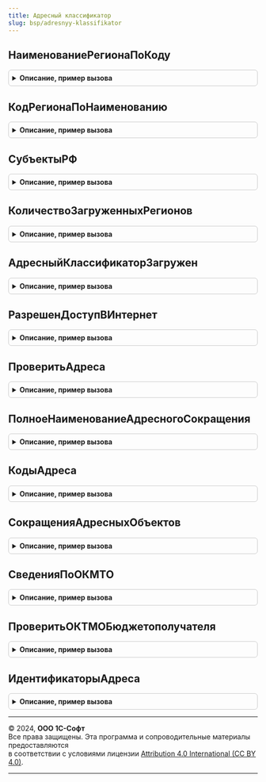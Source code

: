 ```yaml
---
title: Адресный классификатор
slug: bsp/adresnyy-klassifikator
---
```



## НаименованиеРегионаПоКоду
<details style="margin: 1em 0; padding: 0.5em; border: 1px solid #ccc; border-radius: 6px;">

<summary style="font-weight: bold; cursor: pointer;">Описание, пример вызова</summary>

```bsl

// Определяет полное наименование региона по его коду.
//
// Параметры:
//    КодСубъектаРФ - Число
//                  - Строка - код региона. Например, 50.
//
// Возвращаемое значение:
//    Строка       - наименование региона согласно ГАР. Например, "Московская область" или "Московская обл".
//    Неопределено - если регион не существует.
//
Функция НаименованиеРегионаПоКоду(КодСубъектаРФ) Экспорт
```

Пример вызова
```bsl
Результат = АдресныйКлассификатор.НаименованиеРегионаПоКоду(КодСубъектаРФ) 
```
</details>

## КодРегионаПоНаименованию
<details style="margin: 1em 0; padding: 0.5em; border: 1px solid #ccc; border-radius: 6px;">

<summary style="font-weight: bold; cursor: pointer;">Описание, пример вызова</summary>

```bsl

// Возвращает код региона по наименованию.
//
// Параметры:
//    Название - Строка - наименование или полное наименование (с сокращением) региона.
//                        Например, "Московская" или Московская обл".
//
// Возвращаемое значение:
//    Число        - код региона, например, 50.
//    Неопределено - если указанный регион не существует.
//
Функция КодРегионаПоНаименованию(Название) Экспорт
```

Пример вызова
```bsl
Результат = АдресныйКлассификатор.КодРегионаПоНаименованию(Название) 
```
</details>

## СубъектыРФ
<details style="margin: 1em 0; padding: 0.5em; border: 1px solid #ccc; border-radius: 6px;">

<summary style="font-weight: bold; cursor: pointer;">Описание, пример вызова</summary>

```bsl

// Возвращает информацию о субъектах РФ определенных в федеральной информационной адресной системе.
//
// Возвращаемое значение:
//     ТаблицаЗначений - сведения о субъектах(регионах) РФ:
//       * КодСубъектаРФ  - Число                   - код субъекта, например 77 для Москвы.
//       * Наименование   - Строка                  - наименование субъекта. Например "Московская".
//       * ТипОбъекта     - Строка                  - сокращение субъекта. Например "обл".
//       * ПочтовыйИндекс - Число                   - индекс региона. Если 0 - то индекс не определен.
//       * Идентификатор  - УникальныйИдентификатор - уникальный идентификационный код адресного объекта.
//       * Сокращение     - Строка                  - устарело. Следует использовать свойство ТипОбъекта.
//
Функция СубъектыРФ() Экспорт
```

Пример вызова
```bsl
Результат = АдресныйКлассификатор.СубъектыРФ() 
```
</details>

## КоличествоЗагруженныхРегионов
<details style="margin: 1em 0; padding: 0.5em; border: 1px solid #ccc; border-radius: 6px;">

<summary style="font-weight: bold; cursor: pointer;">Описание, пример вызова</summary>

```bsl

// Возвращает количество загруженных в адресный классификатор субъектов РФ.
// Из-за проверки доступности веб-сервиса выполнение функции может занимать 7 секунд.
// Поэтому для исключения зависаний пользовательского интерфейса, например при открытии формы,
// следует вызвать в фоновом задании.
// Т.к. при использовании веб-сервиса фирмы "1С" предоставляющего через Интернет сведения об
// адресах РФ в формате адресного классификатора, всегда доступны адресные сведения по всем регионам РФ,
// то возвращает общее количество субъектов РФ.
//
// Возвращаемое значение:
//    Число - количество субъектов РФ, содержащих загруженные адресные сведения в адресном классификаторе.
//
Функция КоличествоЗагруженныхРегионов() Экспорт
```

Пример вызова
```bsl
Результат = АдресныйКлассификатор.КоличествоЗагруженныхРегионов() 
```
</details>

## АдресныйКлассификаторЗагружен
<details style="margin: 1em 0; padding: 0.5em; border: 1px solid #ccc; border-radius: 6px;">

<summary style="font-weight: bold; cursor: pointer;">Описание, пример вызова</summary>

```bsl

// Определяет наличие адресных сведений в адресном классификаторе.
// Из-за проверки доступности веб-сервиса выполнение функции может занимать 7 секунд.
// Поэтому для исключения зависаний пользовательского интерфейса, например при открытии формы,
// функцию следует вызвать в фоновом задании.
// При использовании веб-сервиса фирмы "1С" предоставляющего через Интернет сведения об
// адресах РФ в формате адресного классификатора, всегда возвращает Истина, если подключена интернет-поддержка пользователей.
//
// Возвращаемое значение:
//     Булево - Истина, если адресный классификатор содержит сведения хотя бы по одному региону
//              или подключен и доступен веб-сервис.
//              Ложь, если адресные сведения отсутствуют, а веб-сервис недоступен.
//
Функция АдресныйКлассификаторЗагружен() Экспорт
```

Пример вызова
```bsl
Результат = АдресныйКлассификатор.АдресныйКлассификаторЗагружен() 
```
</details>

## РазрешенДоступВИнтернет
<details style="margin: 1em 0; padding: 0.5em; border: 1px solid #ccc; border-radius: 6px;">

<summary style="font-weight: bold; cursor: pointer;">Описание, пример вызова</summary>

```bsl

// Возвращает разрешение на доступ к веб-сервису адресов через сеть Интернет.
// Если доступ запрещен, то подбор и проверка адресов использует только загруженные данные в приложение.
// Изменение доступа выполняется в разделе Администрирование - Интернет-поддержка и сервисы.
//
// Возвращаемое значение:
//   Булево - если Истина, то доступ к веб-сервису разрешен.
//
Функция РазрешенДоступВИнтернет() Экспорт
```

Пример вызова
```bsl
Результат = АдресныйКлассификатор.РазрешенДоступВИнтернет() 
```
</details>

## ПроверитьАдреса
<details style="margin: 1em 0; padding: 0.5em; border: 1px solid #ccc; border-radius: 6px;">

<summary style="font-weight: bold; cursor: pointer;">Описание, пример вызова</summary>

```bsl

// Проверяет адреса на соответствие адресному классификатору
// и возвращает подходящие варианты, содержащие сведения об адресе.
// При проверке адреса через веб-сервиса выполнение функции может занимать 20 секунд.
// Поэтому для исключения зависаний пользовательского интерфейса, например при открытии формы,
// функцию следует вызвать в фоновом задании.
//
// Параметры:
//     Адреса - Массив - проверяемые адреса. Содержит структуры с полями:
//         * Адрес                          - проверяемый адрес во внутреннем формате JSON или в XML,
//                                            соответствующем XDTO-пакету Адрес (HTTP://www.v8.1c.ru/ssl/contactinfo),
//                                            или его XML-сериализация, соответствующая структуре XDTO-пакета.
//
// Возвращаемое значение:
//     Массив - результаты анализа. Каждый элемент массива содержит структуры с полями:
//       * Ошибки   - Массив     - описание ошибок поиска в классификаторе. Состоит из массива структур с полями:
//           ** Ключ      - Строка - служебный идентификатор места ошибки (путь XPath в объекте XDTO).
//           ** Текст     - Строка - текст ошибки.
//           ** Подсказка - Строка - текст возможного исправления ошибки.
//       * Варианты - Массив     - устарело. Содержит описание найденных вариантов в виде массива структур с полями:
//           ** Идентификатор    - УникальныйИдентификатор - уникальный идентификационный код адресного объекта.
//           ** Индекс           - Число - почтовый индекс адресного объекта.
//           ** КодКЛАДР         - Число - код КЛАДР ближайшего объекта.
//           ** OKATO            - Число - код общероссийского классификатора объектов административно-территориального деления.
//           ** ОКТМО            - Число - код общероссийского классификатора территорий муниципальных образований.
//           ** КодИФНСФЛ        - Строка - код инспекции ФНС обслуживающей физических лиц.
//           ** КодИФНСЮЛ        - Строка - код инспекции ФНС обслуживающей юридические лица.
//           ** КодУчасткаИФНСФЛ - Строка - код территориального участка инспекции ФНС обслуживающей физических лиц.
//           ** КодУчасткаИФНСЮЛ - Строка - код территориального участка инспекции ФНС обслуживающей юридические лица.
//
// Пример:
//     СтруктураПроверки = Новый Структура("Адрес", Адрес);
//     РезультатыПроверки = АдресныйКлассификатор.ПроверитьАдреса(ОбщегоНазначенияКлиентСервер.ЗначениеВМассиве(СтруктураПроверки));
//
//     Если РезультатыПроверки.Количество() > 0 И РезультатыПроверки.Варианты.Количество() > 0 Тогда
//      	КодКЛАДР = РезультатыПроверки.Варианты[0].КодКЛАДР;
//     КонецЕсли;
//
Функция ПроверитьАдреса(Адреса) Экспорт
```

Пример вызова
```bsl
Результат = АдресныйКлассификатор.ПроверитьАдреса(Адреса) 
```
</details>

## ПолноеНаименованиеАдресногоСокращения
<details style="margin: 1em 0; padding: 0.5em; border: 1px solid #ccc; border-radius: 6px;">

<summary style="font-weight: bold; cursor: pointer;">Описание, пример вызова</summary>

```bsl

// Возвращает полное наименование адресного объекта по его сокращению.
// Если уровень не указан, то возвращает первое найденное совпадение.
//
// Параметры:
//  АдресноеСокращение - Строка - сокращение адресного объекта. Например, "г".
//  Уровень            - Число - код уровня адресного объекта. Например, для уровня города 4.
//
// Возвращаемое значение:
//  Строка       - полное наименование адресного объекта. Например, "город".
//  Неопределено - если указанное сокращение не существует.
//
Функция ПолноеНаименованиеАдресногоСокращения(АдресноеСокращение, Уровень = Неопределено) Экспорт
```

Пример вызова
```bsl
Результат = АдресныйКлассификатор.ПолноеНаименованиеАдресногоСокращения(АдресноеСокращение, Уровень);
```
</details>

## КодыАдреса
<details style="margin: 1em 0; padding: 0.5em; border: 1px solid #ccc; border-radius: 6px;">

<summary style="font-weight: bold; cursor: pointer;">Описание, пример вызова</summary>

```bsl

// Возвращает коды адрес (ОКТМО, ОКАТО, налоговых инспекций ФНС и др.) и
// уникальные идентификационные коды адресного объекта и дома.
// Кода не будут заполнены, если адрес не соответствует адресному классификатору или содержит адресные поля без идентификаторов.
// При получении кодов через веб-сервиса выполнение функции может занимать 20 секунд.
// Поэтому для исключения зависаний пользовательского интерфейса, например при открытии формы,
// функцию следует вызвать в фоновом задании.
// Если при попытке получения кодов через веб-сервис он оказывается недоступен или доступ к нему запрещен пользователем,
// то функция возвращает структуру с пустыми полями.
// Проверить, разрешен ли администратором доступ к веб-сервису адресов можно с помощью функции РазрешенДоступВИнтернет.
//
// Параметры:
//  Адрес    - Строка - адрес во внутреннем формате JSON или XML, соответствующий структуре XDTO-пакета Адрес.
//  Источник - Строка - источник получения кодов адреса:
//             "Сервис1С" - коды будут получены через веб-сервис "1С" предоставляющий сведения об адресах РФ в формате
//                          адресного классификатора;
//             "ЗагруженныеДанные" - сначала будет попытка определить коды по загруженным данным адресного классификатора,
//                                   а затем, если коды не были определены, то они будут получены через веб-сервис "1С".
//             Если параметр не указан, то определение кодов будет аналогично параметру ЗагруженныеДанные.
// Возвращаемое значение:
//  Структура - коды адреса. Если адрес не существует, то поля структуры содержат пустые значения:
//      * Идентификатор - Строка - уникальный идентификационный код адресного объекта.
//      * ИдентификаторДома - Строка - уникальный идентификационный код дома(здания) адресного объекта.
//      * КодКЛАДР - Строка - код классификатор адресов России (КЛАДР).
//      * КодИФНСФЛ - Строка - код инспекции ФНС, обслуживающей физических лиц.
//      * КодИФНСЮЛ - Строка - код инспекции ФНС, обслуживающей юридические лица.
//      * КодУчасткаИФНСФЛ - Строка - код территориального участка инспекции ФНС, обслуживающей физических лиц.
//      * КодУчасткаИФНСЮЛ - Строка - код территориального участка инспекции ФНС, обслуживающей юридические лица.
//      * OKATO - Строка - код общероссийского классификатора объектов административно-территориального деления.
//      * ОКТМО - Строка - код общероссийского классификатора территорий муниципальных образований.
//      * ОКТМОБюджетополучателя- Строка - код бюджетополучателя общероссийского классификатора
//                                         территорий муниципальных образований.
//
Функция КодыАдреса(Адрес, Источник = Неопределено) Экспорт
```

Пример вызова
```bsl
Результат = АдресныйКлассификатор.КодыАдреса(Адрес, Источник);
```
</details>

## СокращенияАдресныхОбъектов
<details style="margin: 1em 0; padding: 0.5em; border: 1px solid #ccc; border-radius: 6px;">

<summary style="font-weight: bold; cursor: pointer;">Описание, пример вызова</summary>

```bsl

// Возвращает соответствие полных наименований адресных объектов и их сокращения.
//
// Параметры:
//  НаименованияАдресныхОбъектов - Массив из Строка - полные наименования адресных объектов.
//  	Если передан пустой массив, то будут возвращен полный список наименований и сокращений.
//
// Возвращаемое значение:
//  Соответствие из КлючИЗначение:
//   * Ключ - Строка - полное наименование адресного объекта.
//   * Значение - Строка - сокращение адресного объекта.
//
Функция СокращенияАдресныхОбъектов(НаименованияАдресныхОбъектов) Экспорт
```

Пример вызова
```bsl
Результат = АдресныйКлассификатор.СокращенияАдресныхОбъектов(НаименованияАдресныхОбъектов) 
```
</details>

## СведенияПоОКМТО
<details style="margin: 1em 0; padding: 0.5em; border: 1px solid #ccc; border-radius: 6px;">

<summary style="font-weight: bold; cursor: pointer;">Описание, пример вызова</summary>

```bsl

// Возвращает сведения об адресе по коду ОКТМО, который состоит из 8 или 11 цифр.
//
// Параметры:
//   ОКТМО - Соответствие - код общероссийского классификатора территорий муниципальных образований.
//
// Возвращаемое значение:
//   Структура:
//   * КодРегиона       - Строка - код региона РФ.
//   * Регион           - Строка - текстовое представление региона РФ.
//   * РегионТипПолный  - Строка - полное наименование типа региона. Например: "область".
//   * РегионТипКраткий - Строка - краткое наименование типа региона. Например: "обл".
//   * ИдентификаторРегиона- УникальныйИдентификатор
//                         - Неопределено - идентификационный код региона.
//   * МуниципальныйРайон - Строка - текстовое представление муниципального района для адреса по муниципальному делению.
//   * МуниципальныйРайонТипПолный - Строка - полное наименование типа муниципального района по муниципальному
//                                                 делению. Например: "городской округ".
//   * МуниципальныйРайонТипКраткий - Строка - краткое наименование типа муниципального района для адреса по
//                                                  муниципальному делению. Например: "мун.р-н".
//   * ИдентификаторМуниципальногоРайона- УникальныйИдентификатор
//                                      - Неопределено - идентификационный код муниципального район.
//   * КодМуниципальногоРайона - Строка - код муниципального района: 1- муниципальный район; 2- городской округ;
//                           3 - внутригородская территория  города федерального значения; 4 - муниципальный округ.
//                                        Если не удалось определить код, то возвращается пустая строка.
//   * Поселение          - Строка - текстовое представление поселения у адресов по муниципальному делению.
//   * ПоселениеТипПолный - Строка - полное наименование типа сельского поселения по муниципальному делению.
//                                         Например: "сельское поселение".
//   * ПоселениеТипКраткий - Строка - краткое наименование типа муниципального района для адреса по муниципальному
//                                    делению. Например: "с. п.".
//   * ИдентификаторПоселения- УникальныйИдентификатор
//                           - Неопределено - идентификационный код поселения.
//   * КодПоселения - Строка - код поселения: 1 - городское поселение; 2 - сельское поселение; 3-  межселенная
//                             территория в составе муниципального района; 4 - внутригородской район городского округа;
//   * НаселенныйПункт - Строка - текстовое представление населенного пункта.
//   * НаселенныйПунктТипПолный - Строка - полное наименование типа населенного пункта. Например: "деревня".
//   * НаселенныйПунктТипКраткий - Строка - краткое наименование типа  населенного пункта. Например: "д".
//   * ИдентификаторНаселенногоПункта- УникальныйИдентификатор
//                                   - Неопределено - идентификационный код населенного пункта.
//   * Территория - Строка - текстовое представление территории (элемент планировочной структуры).
//   * ТерриторияТипПолный - Строка - полное наименование типа территории. Например: "Гаражно-строительный кооп.".
//   * ТерриторияТипКраткий - Строка - краткое наименование типа территории. Например: "гск".
//   * ИдентификаторТерритории- УникальныйИдентификатор
//                            - Неопределено - идентификационный код территории.
//   * ПочтовыйИндекс - Число -  почтовый индекс.
//   * OKATO - Строка - код общероссийского классификатора объектов административно-территориального деления.
//   * КодКЛАДР - Строка - код классификатор адресов России (КЛАДР).
//   * КодИФНСФЛ - Строка - код инспекции ФНС, обслуживающей физических лиц.
//   * КодИФНСЮЛ - Строка - код инспекции ФНС, обслуживающей юридические лица.
//   * КодУчасткаИФНСФЛ - Строка - код территориального участка инспекции ФНС, обслуживающей физических лиц.
//   * КодУчасткаИФНСЮЛ - Строка - код территориального участка инспекции ФНС, обслуживающей юридические лица.
//
Функция СведенияПоОКМТО(ОКТМО) Экспорт
```

Пример вызова
```bsl
Результат = АдресныйКлассификатор.СведенияПоОКМТО(ОКТМО) 
```
</details>

## ПроверитьОКТМОБюджетополучателя
<details style="margin: 1em 0; padding: 0.5em; border: 1px solid #ccc; border-radius: 6px;">

<summary style="font-weight: bold; cursor: pointer;">Описание, пример вызова</summary>

```bsl

// Проверяет корректность ОКМТО бюджетополучателей.
//
// Для проверки ОКТМО бюджетополучателей требуется подключение к Интернет-поддержке пользователей и наличие
// постоянного соединения с интернетом, т.к. адресные сведения, загруженные в приложение, не используются.
// Проверка выполняется порциям по 100 значений за один запросу к веб-сервису, поэтому рекомендуется выполнять
// ее в фоновом режиме.
// При получении ответа от веб-сервиса отличного от успешного (код 200 ОК) выполнение функции прерывается
// и возвращается ошибка. Поэтому если в данных результата отсутствует ОКТМО бюджетополучателя,
// то он не было проверен из-за ошибок работы с веб-сервисом.
//
// Параметры:
//  ОКТМОБюджетополучателей - Массив из Строка - список ОКТМО бюджетополучателей.
//                          - Строка -  ОКТМО бюджетополучателя.
//
// Возвращаемое значение:
//  Структура:
//    * Отказ - Булево - если Истина, то при получении ОКТМО бюджетополучателя через веб-сервис возникла ошибка.
//    * ПредставлениеОшибкиДляПользователя - Строка - текст ошибки для отображения пользователю.
//    * ИнформацияОбОшибке - ИнформацияОбОшибке - структурированная информация об ошибке.
//    * Данные - Соответствие из КлючИЗначение:
//      ** Ключ - Строка - ОКТМО бюджетополучателя.
//      ** Значение - Структура:
//         *** Успешно  - Булево - если Истина, то код ОКТМО бюджетополучателей корректный;
//         *** ТекстОшибки - Строка - текст ошибки, если ОКТМО некорректный;
//         *** МуниципальныеОбразования - Массив из Строка - список муниципальных образований, принадлежащих данному ОКТМО.
//
Функция ПроверитьОКТМОБюджетополучателя(ОКТМОБюджетополучателей) Экспорт
```

Пример вызова
```bsl
Результат = АдресныйКлассификатор.ПроверитьОКТМОБюджетополучателя(ОКТМОБюджетополучателей) 
```
</details>

## ИдентификаторыАдреса
<details style="margin: 1em 0; padding: 0.5em; border: 1px solid #ccc; border-radius: 6px;">

<summary style="font-weight: bold; cursor: pointer;">Описание, пример вызова</summary>

```bsl

// Возвращает идентификационный код дома и адресного объекта с помощью веб-сервиса фирмы 1С предоставляющего
// сведения об адресах РФ в формате адресного классификатора. Для получения идентификаторов требуется подключение
// к Интернет-поддержке пользователей и наличие постоянного соединения с интернетом,
// т.к. адресные сведения, загруженные в приложение, не используются.
//
// Параметры:
//   Адрес                               - Строка - XML соответствующий структуре XDTO-пакета Адрес, содержащий адрес,
//                                                  для которого требуется определить идентификационные коды.
// Возвращаемое значение:
//   Структура:
//       * ИдентификаторАдресногоОбъекта - УникальныйИдентификатор - идентификационный код адресного объекта (улицы,
//                                                                   нас. пункта).
//       * ИдентификаторДома             - УникальныйИдентификатор - идентификационный код дома адресного объекта.
//       * Отказ                         - Булево - если Истина, то при работе с веб-сервисом возникла ошибка.
//       * ПодробноеПредставлениеОшибки  - Строка - полное описание ошибки, если при работе с веб-сервисом возникла
//                                                  ошибка, иначе Неопределено.
//       * КраткоеПредставлениеОшибки    - Строка - краткое описание ошибки, если при работе с веб-сервисом возникла
//                                                  ошибка, иначе Неопределено.
//
Функция ИдентификаторыАдреса(Адрес) Экспорт
```

Пример вызова
```bsl
Результат = АдресныйКлассификатор.ИдентификаторыАдреса(Адрес) 
```
</details>

---

© 2024, **ООО 1С-Софт**  
Все права защищены. Эта программа и сопроводительные материалы предоставляются  
в соответствии с условиями лицензии [Attribution 4.0 International (CC BY 4.0)](https://creativecommons.org/licenses/by/4.0/legalcode).

---
